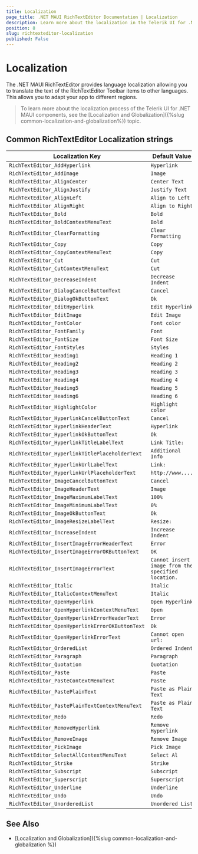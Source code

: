 ```yaml
---
title: Localization
page_title: .NET MAUI RichTextEditor Documentation | Localization
description: Learn more about the localization in the Telerik UI for .NET MAUI RichTextEditor control.
position: 8
slug: richtexteditor-localization
published: False
---
```


# Localization

The .NET MAUI RichTextEditor provides language localization allowing you to translate the text of the RichTextEditor Toolbar items to other languages. This allows you to adapt your app to different regions.

> To learn more about the localization process of the Telerik UI for .NET MAUI components, see the [Localization and Globalization]({%slug common-localization-and-globalization%}) topic.

## Common RichTextEditor Localization strings

| Localization Key | Default Value |
| -----------------| ------------- |
| `RichTextEditor_AddHyperlink` | `Hyperlink` |
| `RichTextEditor_AddImage` | `Image` |
| `RichTextEditor_AlignCenter` | `Center Text` |
| `RichTextEditor_AlignJustify` | `Justify Text` |
| `RichTextEditor_AlignLeft` | `Align to Left` |
| `RichTextEditor_AlignRight` | `Align to Right` |
| `RichTextEditor_Bold` | `Bold` |
| `RichTextEditor_BoldContextMenuText` | `Bold` |
| `RichTextEditor_ClearFormatting` | `Clear Formatting` |
| `RichTextEditor_Copy` | `Copy` |
| `RichTextEditor_CopyContextMenuText` | `Copy` |
| `RichTextEditor_Cut` | `Cut` |
| `RichTextEditor_CutContextMenuText` | `Cut` |
| `RichTextEditor_DecreaseIndent` | `Decrease Indent` |
| `RichTextEditor_DialogCancelButtonText` | `Cancel` |
| `RichTextEditor_DialogOkButtonText` | `Ok` |
| `RichTextEditor_EditHyperlink` | `Edit Hyperlink` |
| `RichTextEditor_EditImage` | `Edit Image` |
| `RichTextEditor_FontColor` | `Font color` |
| `RichTextEditor_FontFamily` | `Font` |
| `RichTextEditor_FontSize` | `Font Size` |
| `RichTextEditor_FontStyles` | `Styles` |
| `RichTextEditor_Heading1` | `Heading 1` |
| `RichTextEditor_Heading2` | `Heading 2` |
| `RichTextEditor_Heading3` | `Heading 3` |
| `RichTextEditor_Heading4` | `Heading 4` |
| `RichTextEditor_Heading5` | `Heading 5` |
| `RichTextEditor_Heading6` | `Heading 6` |
| `RichTextEditor_HighlightColor` | `Highlight color` |
| `RichTextEditor_HyperlinkCancelButtonText` | `Cancel` |
| `RichTextEditor_HyperlinkHeaderText` | `Hyperlink` |
| `RichTextEditor_HyperlinkOkButtonText` | `Ok` |
| `RichTextEditor_HyperlinkTitleLabelText` | `Link Title:` |
| `RichTextEditor_HyperlinkTitlePlaceholderText` | `Additional Info` |
| `RichTextEditor_HyperlinkUrlLabelText` | `Link:` |
| `RichTextEditor_HyperlinkUrlPlaceholderText` | `http://www....` |
| `RichTextEditor_ImageCancelButtonText` | `Cancel` |
| `RichTextEditor_ImageHeaderText`  | `Image` |
| `RichTextEditor_ImageMaximumLabelText` | `100%` |
| `RichTextEditor_ImageMinimumLabelText` | `0%` |
| `RichTextEditor_ImageOkButtonText` | `Ok` |
| `RichTextEditor_ImageResizeLabelText` | `Resize:` |
| `RichTextEditor_IncreaseIndent` | `Increase Indent` |
| `RichTextEditor_InsertImageErrorHeaderText` | `Error` |
| `RichTextEditor_InsertImageErrorOKButtonText` | `OK` |
| `RichTextEditor_InsertImageErrorText` | `Cannot insert image from the specified location.` |
| `RichTextEditor_Italic` | `Italic` |
| `RichTextEditor_ItalicContextMenuText` | `Italic` |
| `RichTextEditor_OpenHyperlink` | `Open Hyperlink` |
| `RichTextEditor_OpenHyperlinkContextMenuText` | `Open` |
| `RichTextEditor_OpenHyperlinkErrorHeaderText` | `Error` |
| `RichTextEditor_OpenHyperlinkErrorOKButtonText` | `Ok` |
| `RichTextEditor_OpenHyperlinkErrorText` | `Cannot open url:` |
| `RichTextEditor_OrderedList` | `Ordered Indent` |
| `RichTextEditor_Paragraph` | `Paragraph` |
| `RichTextEditor_Quotation` | `Quotation` |
| `RichTextEditor_Paste` | `Paste` |
| `RichTextEditor_PasteContextMenuText` | `Paste` |
| `RichTextEditor_PastePlainText` | `Paste as Plain Text` |
| `RichTextEditor_PastePlainTextContextMenuText` | `Paste as Plain Text` |
| `RichTextEditor_Redo` | `Redo` |
| `RichTextEditor_RemoveHyperlink` | `Remove Hyperlink` |
| `RichTextEditor_RemoveImage` | `Remove Image` |
| `RichTextEditor_PickImage` | `Pick Image` |
| `RichTextEditor_SelectAllContextMenuText`  | `Select Al` |
| `RichTextEditor_Strike` | `Strike` |
| `RichTextEditor_Subscript` | `Subscript` |
| `RichTextEditor_Superscript` | `Superscript` |
| `RichTextEditor_Underline` | `Underline` |
| `RichTextEditor_Undo` | `Undo` |
| `RichTextEditor_UnorderedList` | `Unordered List` |

## See Also

* [Localization and Globalization]({%slug common-localization-and-globalization %})
